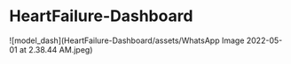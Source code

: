 # HeartFailure-Dashboard
![model_dash](HeartFailure-Dashboard/assets/WhatsApp Image 2022-05-01 at 2.38.44 AM.jpeg)

